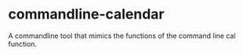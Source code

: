 # commandline-calendar

A commandline tool that mimics the functions of the command line cal function.
